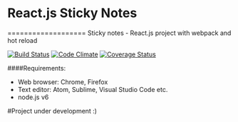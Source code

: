 # React.js Sticky Notes
===================
Sticky notes - React.js project with webpack and hot reload

[![Build Status](https://travis-ci.org/MarcinJarecki/React-js-Sticky-Notes.svg?branch=master)](https://travis-ci.org/MarcinJarecki/React-js-Sticky-Notes.svg?branch=master) 
[![Code Climate](https://codeclimate.com/github/MarcinJarecki/React-js-Sticky-Notes/badges/gpa.svg)](https://codeclimate.com/github/MarcinJarecki/React-js-Sticky-Notes)
[![Coverage Status](https://coveralls.io/repos/github/MarcinJarecki/React-js-Sticky-Notes/badge.svg?branch=master)](https://coveralls.io/github/MarcinJarecki/React-js-Sticky-Notes?branch=master)



####Requirements:
- Web browser: Chrome, Firefox 
- Text editor: Atom, Sublime, Visual Studio Code etc.
- node.js v6

#Project under development :)


